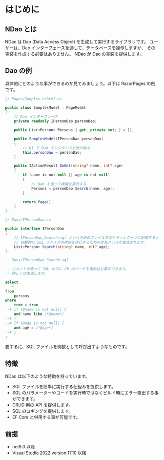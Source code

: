 # はじめに

## NDao とは

NDao は Dao (Data Access Object) を生成して実行するライブラリです。
ユーザーは、Dao インターフェースを通して、データベースを操作しますが、
その実装を作成する必要はありません。
NDao が Dao の実装を提供します。

## Dao の例

具体的にどのような事ができるのか見てみましょう。以下は RazorPages の例です。

```cs
// Pages/Samples.cshtml.cs

public class SamplesModel : PageModel
{
	// Dao インターフェース
	private readonly IPersonDao personDao;

	public List<Person> Persons { get; private set; } = [];

    public SamplesModel(IPersonDao personDao)
	{
		// DI で Dao インスタンスを受け取る
		this.personDao = personDao;
	}

	public IActionResult OnGet(string? name, int? age)
	{
		if (name is not null || age is not null)
		{
			// Dao を使って検索を実行する
			Persons = personDao.Search(name, age);
		}

		return Page();
	}
}
```

```cs
// Daos/IPersonDao.cs

public interface IPersonDao
{
	// IPersonDao_Search.sql という名前のファイルを同じディレクトリに配置すると、
	// 自動的に SQL ファイルの内容を実行するための実装クラスが生成されます。
	List<Person> Search(string? name, int? age);
}
```

```sql
-- Daos/IPersonDao_Search.sql

-- コメントを使って SQL の中に C# のコードを埋め込む事ができます。
-- 詳しくは後述します。

select
   *
from
    persons
where
    true = true
--# if (@name is not null) {
    and name like /*@name*/
--# }
--# if (@age is not null) {
    and age = /*@age*/
--# }
;
```

要するに、SQL ファイルを関数として呼び出すようなものです。

## 特徴

NDao は以下のような特徴を持っています。

- SQL ファイルを簡単に実行する仕組みを提供します。
- SQL のパラメーターやコードを実行時ではなくビルド時にエラー検出する事ができます。
- CRUD 用の API を提供します。
- SQL のロギングを提供します。
- EF Core と併用する事が可能です。

## 前提

- net8.0 以降
- Visual Studio 2022 version 17.10 以降

